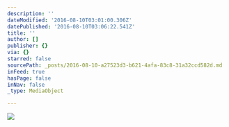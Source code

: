 ```yaml
---
description: ''
dateModified: '2016-08-10T03:01:00.306Z'
datePublished: '2016-08-10T03:06:22.541Z'
title: ''
author: []
publisher: {}
via: {}
starred: false
sourcePath: _posts/2016-08-10-a27523d3-b621-4afa-83c8-31a32ccd582d.md
inFeed: true
hasPage: false
inNav: false
_type: MediaObject

---
```

![](https://the-grid-user-content.s3-us-west-2.amazonaws.com/2218bde8-4808-4bf9-9dbc-e4008e70ddae.jpg)
